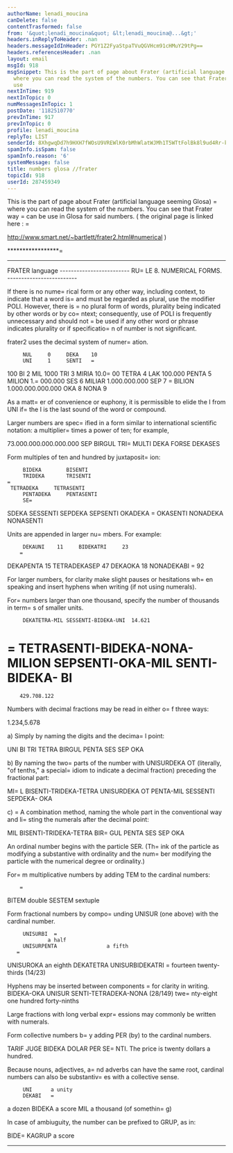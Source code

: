 ```yaml
---
authorName: lenadi_moucina
canDelete: false
contentTrasformed: false
from: '&quot;lenadi_moucina&quot; &lt;lenadi_moucina@...&gt;'
headers.inReplyToHeader: .nan
headers.messageIdInHeader: PGY1Z2FyaStpaTVuQGVHcm91cHMuY29tPg==
headers.referencesHeader: .nan
layout: email
msgId: 918
msgSnippet: This is the part of page about Frater (artificial language seeming Glosa)
  where you can read the system of the numbers. You can see that Frater way can be
  use
nextInTime: 919
nextInTopic: 0
numMessagesInTopic: 1
postDate: '1182510770'
prevInTime: 917
prevInTopic: 0
profile: lenadi_moucina
replyTo: LIST
senderId: 8XhgwqDd7h9HXH7fWOsU9VREWlK0rbMhWlatWJMh1T5WTtFolBk8l9ud4Rr-k7f4k476H-awxWxz8HKOA9QIzzDPO3hFdeKJG9xB-FowWsZf
spamInfo.isSpam: false
spamInfo.reason: '6'
systemMessage: false
title: numbers glosa //frater
topicId: 918
userId: 287459349
---
```


This is the part of page about Frater (artificial language seeming 
Glosa) =
where you can read the system of the numbers. You can see that 
Frater way =
can be use in Glosa for said numbers.
( the original page is linked here : =

http://www.smart.net/~bartlett/frater2.html#numerical )

*****************=
********************
FRATER language
     -------------------------
     RU=
LE 8.  NUMERICAL FORMS.
     -------------------------

If there is no nume=
rical form or any other way, including context, to 
indicate that a word is=
 and must be regarded as plural, use the 
modifier POLI. However, there is =
no plural form of words, plurality 
being indicated by other words or by co=
ntext; consequently, use of 
POLI is frequently unnecessary and should not =
be used if any other 
word or phrase indicates plurality or if specificatio=
n of number is 
not significant. 

frater2 uses the decimal system of numer=
ation. 


         NUL     0     DEKA    10
         UNI     1     SENTI   =
100
         BI      2     MIL     1000
         TRI     3     MIRIA   10.0=
00
         TETRA   4     LAK     100.000
         PENTA   5     MILION  1.=
000.000
         SES     6     MILIAR  1.000.000.000
         SEP     7    =
 BILION  1.000.000.000.000
         OKA     8
         NONA    9

As a matt=
er of convenience or euphony, it is permissible to elide the 
I from UNI if=
 the I is the last sound of the word or compound. 

Larger numbers are spec=
ified in a form similar to international 
scientific notation: a multiplier=
 times a power of ten; for example, 

73.000.000.000.000.000 SEP BIRGUL TRI=
 MULTI DEKA FORSE DEKASES 

Form multiples of ten and hundred by juxtaposit=
ion: 


         BIDEKA        BISENTI
         TRIDEKA       TRISENTI
    =
     TETRADEKA     TETRASENTI
         PENTADEKA     PENTASENTI
         SE=
SDEKA       SESSENTI
         SEPDEKA       SEPSENTI
         OKADEKA      =
 OKASENTI
         NONADEKA      NONASENTI

Units are appended in larger nu=
mbers. For example: 


         DEKAUNI    11     BIDEKATRI     23
        =
 DEKAPENTA  15     TETRADEKASEP  47
         DEKAOKA    18     NONADEKABI  =
  92

For larger numbers, for clarity make slight pauses or hesitations 
wh=
en speaking and insert hyphens when writing (if not using 
numerals). 

For=
 numbers larger than one thousand, specify the number of thousands 
in term=
s of smaller units. 


         DEKATETRA-MIL SESSENTI-BIDEKA-UNI  14.621
 =
        TETRASENTI-BIDEKA-NONA-MILION SEPSENTI-OKA-MIL SENTI-BIDEKA-
BI
   =
        429.708.122

Numbers with decimal fractions may be read in either o=
f three ways: 

1.234,5.678 

a) Simply by naming the digits and the decima=
l point: 

UNI BI TRI TETRA BIRGUL PENTA SES SEP OKA 

b) By naming the two=
 parts of the number with UNISURDEKA OT 
(literally, "of tenths," a special=
 idiom to indicate a decimal 
fraction) preceding the fractional part: 

MI=
L BISENTI-TRIDEKA-TETRA UNISURDEKA OT PENTA-MIL SESSENTI SEPDEKA-
OKA 

c) =
A combination method, naming the whole part in the conventional 
way and li=
sting the numerals after the decimal point: 

MIL BISENTI-TRIDEKA-TETRA BIR=
GUL PENTA SES SEP OKA 

An ordinal number begins with the particle SER. (Th=
ink of the 
particle as modifying a substantive with ordinality and the num=
ber 
modifying the particle with the numerical degree or ordinality.) 

For=
m multiplicative numbers by adding TEM to the cardinal numbers: 


        =
 BITEM   double
         SESTEM  sextuple

Form fractional numbers by compo=
unding UNISUR (one above) with the 
cardinal number. 


         UNISURBI  =
                 a half
         UNISURPENTA                a fifth
       =
  UNISUROKA                  an eighth
         DEKATETRA UNISURBIDEKATRI  =
fourteen twenty-thirds (14/23)

Hyphens may be inserted between components =
for clarity in writing.
BIDEKA-OKA UNISUR SENTI-TETRADEKA-NONA (28/149) twe=
nty-eight one 
hundred forty-ninths 

Large fractions with long verbal expr=
essions may commonly be written 
with numerals. 

Form collective numbers b=
y adding PER (by) to the cardinal numbers. 

TARIF JUGE BIDEKA DOLAR PER SE=
NTI. The price is twenty dollars a 
hundred. 

Because nouns, adjectives, a=
nd adverbs can have the same root, 
cardinal numbers can also be substantiv=
es with a collective sense. 


         UNI      a unity
         DEKABI   =
a dozen
         BIDEKA   a score
         MIL      a thousand (of somethin=
g)

In case of ambiuguity, the number can be prefixed to GRUP, as in:

BIDE=
KAGRUP a score 

****************************








